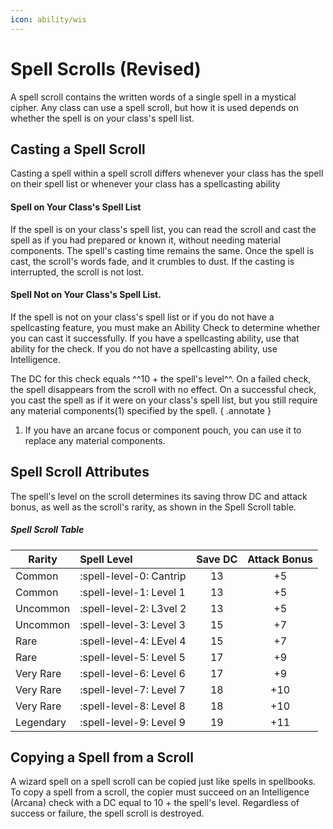 ```yaml
---
icon: ability/wis
---
```


# Spell Scrolls (Revised)

A spell scroll contains the written words of a single spell in a mystical cipher. Any class can use a spell scroll, but how it is used depends on whether the spell is on your class's spell list.

## Casting a Spell Scroll

Casting a spell within a spell scroll differs whenever your class has the spell on their spell list or whenever your class has a spellcasting ability

#### Spell on Your Class's Spell List

If the spell is on your class's spell list, you can read the scroll and cast the spell as if you had prepared or known it, without needing material components. The spell's casting time remains the same. Once the spell is cast, the scroll's words fade, and it crumbles to dust. If the casting is interrupted, the scroll is not lost.

#### Spell Not on Your Class's Spell List.

If the spell is not on your class's spell list or if you do not have a spellcasting feature, you must make an Ability Check to determine whether you can cast it successfully. If you have a spellcasting ability, use that ability for the check. If you do not have a spellcasting ability, use Intelligence. 

The DC for this check equals ^^10 + the spell's level^^. On a failed check, the spell disappears from the scroll with no effect. On a successful check, you cast the spell as if it were on your class's spell list, but you still require any material components(1) specified by the spell.
{ .annotate }

1.  If you have an arcane focus or component pouch, you can use it to replace any material components.

## Spell Scroll Attributes

The spell's level on the scroll determines its saving throw DC and attack bonus, as well as the scroll's rarity, as shown in the Spell Scroll table.

##### Spell Scroll Table

| Rarity | Spell Level | Save DC | Attack Bonus |
|---|:--|:-:|:-:|
| Common | :spell-level-0: Cantrip | 13 | +5 |
| Common | :spell-level-1: Level 1 | 13 | +5 |
| Uncommon | :spell-level-2: L3vel 2 | 13 | +5 |
| Uncommon | :spell-level-3: Level 3 | 15 | +7 |
| Rare | :spell-level-4: LEvel 4 | 15 | +7 |
| Rare | :spell-level-5: Level 5 | 17 | +9 |
| Very Rare | :spell-level-6: Level 6 | 17 | +9 |
| Very Rare | :spell-level-7: Level 7 | 18 | +10 |
| Very Rare | :spell-level-8: Level 8 | 18 | +10 |
| Legendary | :spell-level-9: Level 9 | 19 | +11 |

## Copying a Spell from a Scroll

A wizard spell on a spell scroll can be copied just like spells in spellbooks. To copy a spell from a scroll, the copier must succeed on an Intelligence (Arcana) check with a DC equal to 10 + the spell's level. Regardless of success or failure, the spell scroll is destroyed.